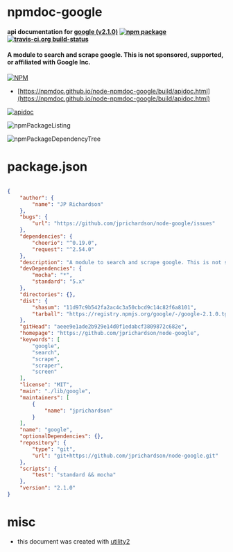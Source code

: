 # npmdoc-google

#### api documentation for  [google (v2.1.0)](https://github.com/jprichardson/node-google)  [![npm package](https://img.shields.io/npm/v/npmdoc-google.svg?style=flat-square)](https://www.npmjs.org/package/npmdoc-google) [![travis-ci.org build-status](https://api.travis-ci.org/npmdoc/node-npmdoc-google.svg)](https://travis-ci.org/npmdoc/node-npmdoc-google)

#### A module to search and scrape google. This is not sponsored, supported, or affiliated with Google Inc.

[![NPM](https://nodei.co/npm/google.png?downloads=true&downloadRank=true&stars=true)](https://www.npmjs.com/package/google)

- [https://npmdoc.github.io/node-npmdoc-google/build/apidoc.html](https://npmdoc.github.io/node-npmdoc-google/build/apidoc.html)

[![apidoc](https://npmdoc.github.io/node-npmdoc-google/build/screenCapture.buildCi.browser.%252Ftmp%252Fbuild%252Fapidoc.html.png)](https://npmdoc.github.io/node-npmdoc-google/build/apidoc.html)

![npmPackageListing](https://npmdoc.github.io/node-npmdoc-google/build/screenCapture.npmPackageListing.svg)

![npmPackageDependencyTree](https://npmdoc.github.io/node-npmdoc-google/build/screenCapture.npmPackageDependencyTree.svg)



# package.json

```json

{
    "author": {
        "name": "JP Richardson"
    },
    "bugs": {
        "url": "https://github.com/jprichardson/node-google/issues"
    },
    "dependencies": {
        "cheerio": "^0.19.0",
        "request": "^2.54.0"
    },
    "description": "A module to search and scrape google. This is not sponsored, supported, or affiliated with Google Inc.",
    "devDependencies": {
        "mocha": "*",
        "standard": "5.x"
    },
    "directories": {},
    "dist": {
        "shasum": "11d97c9b542fa2ac4c3a50cbcd9c14c82f6a8101",
        "tarball": "https://registry.npmjs.org/google/-/google-2.1.0.tgz"
    },
    "gitHead": "aeee9e1ade2b929e14d0f1edabcf3809872c682e",
    "homepage": "https://github.com/jprichardson/node-google",
    "keywords": [
        "google",
        "search",
        "scrape",
        "scraper",
        "screen"
    ],
    "license": "MIT",
    "main": "./lib/google",
    "maintainers": [
        {
            "name": "jprichardson"
        }
    ],
    "name": "google",
    "optionalDependencies": {},
    "repository": {
        "type": "git",
        "url": "git+https://github.com/jprichardson/node-google.git"
    },
    "scripts": {
        "test": "standard && mocha"
    },
    "version": "2.1.0"
}
```



# misc
- this document was created with [utility2](https://github.com/kaizhu256/node-utility2)
